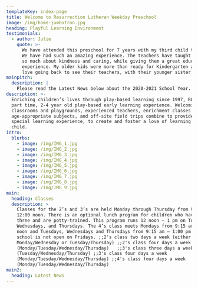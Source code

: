 ```yaml
---
templateKey: index-page
title: Welcome to Resurrection Lutheran Weekday Preschool
image: /img/home-jumbotron.jpg
heading: Playful Learning Environment
testimonials:
  - author: Julie
    quote: >-
      We have attended this preschool for 7 years with my third child there now.
      We have had such an amazing experience. The teachers have taught my kids
      so much about kindness and caring, while giving them a great educational
      experience. My older kids were more than ready for Kindergarten and still
      love going back to see their teachers, with their younger sister.
mainpitch:
  description: |
    Please read the Latest News below about the 2020-2021 School Year.
description: >-
  Enriching children’s lives through play-based learning since 1997, RLWP is a
  part time, 2-4 year old play-based early learning experience. Welcoming
  classrooms and playgrounds, experienced teachers, enrichment classes on
  age-appropriate subjects, and off-site field trips combine to provide a
  special learning experience, to create and foster a love of learning in your
  child.
intro:
  blurbs:
    - image: /img/IMG_1.jpg
    - image: /img/IMG_2.jpg
    - image: /img/IMG_3.jpg
    - image: /img/IMG_4.jpg
    - image: /img/IMG_5.jpg
    - image: /img/IMG_6.jpg
    - image: /img/IMG_7.jpg
    - image: /img/IMG_8.jpg
    - image: /img/IMG_9.jpg
main:
  heading: Classes
  description: >
    Classes for the 2’s and 3’s are held Monday through Thursday from 9:15 am –
    12:00 noon. There is an optional lunch program for children who have turned
    three and are potty-trained. This program runs 12 noon – 1 pm on Tuesdays,
    Wednesdays, and Thursdays. The 4’s class meets Mondays from 9:15 am – 12:00
    noon and Tuesdays, Wednesdays and Thursdays from 9:15 am – 1:00 pm. The
    school is not open on Fridays. ;;2's class two days a week (either
    Monday/Wednesday or Tuesday/Thursday) ;;2's class four days a week
    (Monday/Tuesday/Wednesday/Thursday)   ;;3's class three days a week
    (Tuesday/Wednesday/Thursday) ;;3's class four days a week
    (Monday/Tuesday/Wednesday/Thursday) ;;4's class four days a week
    (Monday/Tuesday/Wednesday/Thursday)
main2:
  heading: Latest News
---
```


